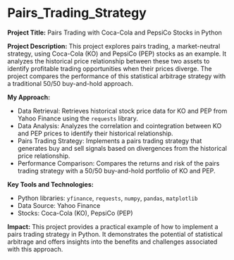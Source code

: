 # Pairs_Trading_Strategy

**Project Title:** Pairs Trading with Coca-Cola and PepsiCo Stocks in Python

**Project Description:** This project explores pairs trading, a market-neutral strategy, using Coca-Cola (KO) and PepsiCo (PEP) stocks as an example. It analyzes the historical price relationship between these two assets to identify profitable trading opportunities when their prices diverge. The project compares the performance of this statistical arbitrage strategy with a traditional 50/50 buy-and-hold approach.

**My Approach:**

* Data Retrieval: Retrieves historical stock price data for KO and PEP from Yahoo Finance using the `requests` library.
* Data Analysis: Analyzes the correlation and cointegration between KO and PEP prices to identify their historical relationship.
* Pairs Trading Strategy: Implements a pairs trading strategy that generates buy and sell signals based on divergences from the historical price relationship.
* Performance Comparison: Compares the returns and risk of the pairs trading strategy with a 50/50 buy-and-hold portfolio of KO and PEP.

**Key Tools and Technologies:**

* Python libraries: `yfinance`, `requests`, `numpy`, `pandas`, `matplotlib`
* Data Source: Yahoo Finance
* Stocks: Coca-Cola (KO), PepsiCo (PEP)

**Impact:** This project provides a practical example of how to implement a pairs trading strategy in Python. It demonstrates the potential of statistical arbitrage and offers insights into the benefits and challenges associated with this approach.
